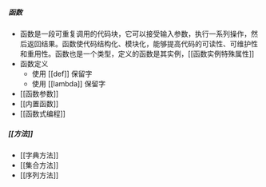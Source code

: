 ##### 函数
- 函数是一段可重复调用的代码块，它可以接受输入参数，执行一系列操作，然后返回结果。函数使代码结构化、模块化，能够提高代码的可读性、可维护性和重用性。函数也是一个类型，定义的函数是其实例，[[函数实例特殊属性]]
- 函数定义
	- 使用 [[def]] 保留字
	- 使用 [[lambda]] 保留字
- [[函数参数]]
- [[内置函数]]
- [[函数式编程]]
##### [[方法]]
- [[字典方法]]
- [[集合方法]]
- [[序列方法]]
